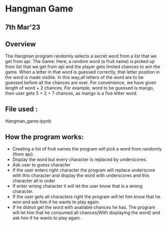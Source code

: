 # **Hangman Game**
## **7th Mar'23**
## **Overview**
 The Hangman program randomly selects a secret word from a list that we get from api.
The Game: Here, a random word (a fruit name) is picked up from list that we get from api and the player gets limited chances to win the game.
When a letter in that word is guessed correctly, that letter position in the word is made visible. In this way,all letters of the word are to be guessed before all the chances are over.
For convenience, we have given length of word + 2 chances. For example, word to be guessed is mango, then user gets 5 + 2 = 7 chances, as mango is a five letter word.
## **File used :**
Hangman_game.ipynb
## **How the program works:**
* Creating a list of fruit names the program will pick a word from randomly (from api).
* Display the word but every character is replaced by underscores.
* Ask user to guess character 
* If the user enters right character the program will replace underscore with this character and display the word with underscores and this character all in order
* If enter wrong character it will let the user know that is a wrong character.
* If the user gets all characters right the program will let him know that he won and ask him if he wants to play again.
* If he didnot get the word with available chances he has. The program will let him that he consumed all chances(With displaying the word) and ask him if he wants to play again.
